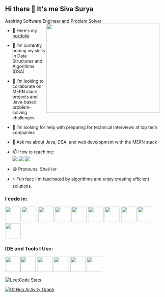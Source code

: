 ## Hi there 👋 It's me Siva Surya
Aspiring Software Engineer and Problem Solver
<img align="right" width="370" height="290" src="https://user-images.githubusercontent.com/74038190/221352975-94759904-aa4c-4032-a8ab-b546efb9c478.gif">

- 🔭 Here's my [portfolio](https://sivasurya0907.github.io/PortFolio/)
- 🌱 I’m currently honing my skills in Data Structures and Algorithms (DSA)
- 👯 I’m looking to collaborate on MERN stack projects and Java-based problem-solving challenges
- 🤔 I’m looking for help with preparing for technical interviews at top tech companies
- 💬 Ask me about Java, DSA, and web development with the MERN stack
- 📫 How to reach me:
  <br /> [<img src="https://img.shields.io/badge/LinkedIn-0077B5?style=for-the-badge&logo=linkedin&logoColor=white" />](https://www.linkedin.com/in/siva-surya-b-a7254924a/) [<img src="https://img.shields.io/badge/GitHub-181717?style=for-the-badge&logo=github&logoColor=white" />](https://github.com/sivasurya0907)
[<img src="https://img.shields.io/badge/Email-D14836?style=for-the-badge&logo=gmail&logoColor=white" />](mailto:itssuryaofficial17@gmail.com)

- 😄 Pronouns: She/Her
- ⚡ Fun fact: I'm fascinated by algorithms and enjoy creating efficient solutions.

### I code in:
<img height="50" width="50" src="https://img.icons8.com/color/48/000000/java-coffee-cup-logo.png" /> <img height="50" width="50" src="https://img.icons8.com/color/48/000000/javascript.png" /> <img height="50" width="50" src="https://img.icons8.com/color/48/000000/react-native.png"/> <img height="50" width="50" src="https://img.icons8.com/color/48/000000/nodejs.png"/> <img height="50" width="50" src="https://img.icons8.com/color/48/000000/mongodb.png"/> <img height="50" width="50" src="https://img.icons8.com/color/48/000000/html-5.png" /> <img height="50" width="50" src="https://img.icons8.com/color/48/000000/css3.png" /> <img height="50" width="50" src="https://img.icons8.com/color/48/000000/c-plus-plus-logo.png"/> <img height="50" width="50" src="https://img.icons8.com/color/48/000000/metamask.png"/> <img height="50" width="50" src="https://img.icons8.com/color/48/000000/sql.png"/>

### IDE and Tools I Use:
<img height="50" width="50" src="https://img.icons8.com/color/48/000000/visual-studio-code-2019.png"/><img height="50" width="50" src="https://img.icons8.com/color/50/000000/git.png"/> <img height="50" width="50" src="https://img.icons8.com/color/48/000000/nodejs.png"/> <img height="50" width="50" src="https://img.icons8.com/color/48/000000/mongodb.png"/> <img height="50" width="50" src="https://img.icons8.com/color/48/000000/react-native.png"/> <img height="50" width="50" src="https://img.icons8.com/ios/50/000000/ethereum.png"/>


![LeetCode Stats](https://leetcard.jacoblin.cool/Siva-Surya?theme=dark&font=Exo%202&ext=heatmap)

[![GitHub Activity Graph](https://github-readme-activity-graph.vercel.app/graph?username=sivasurya0907&bg_color=000000&color=f0d528&line=14d220&point=44d228&area=true&hide_border=true)](https://github.com/ashutosh00710/github-readme-activity-graph)
